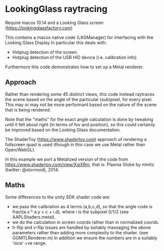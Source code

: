 # LookingGlass raytracing

Require macos 10.14 and a Looking Glass screen (https://lookingglassfactory.com)

This contains a macos native code (LKGManager) for interfacing with the Looking Glass Display 
In particular this deals with:
- Hotplug detection of the screen.
- Hotplug detection of the USB HID device (i.e. calibration info)

Furthermore this code demonstrates how to set up a Metal renderer.

## Approach

Rather than rendering some 45 distinct views, this code instead raytraces the scene based on the angle of the particular (sub)pixel, for every pixel.  This may or may not be more performant based on the nature of the scene that is being rendered.

Note that the "maths" for the exact angle calculation is done by tweaking until it felt about right (in terms of fov and position), so this could certainly be improved based on the Looking Glass documentation.

The ShaderToy (https://www.shadertoy.com) approach of rendering a fullscreen quad is used (though in this case we use Metal rather than Open/WebGL).

In this example we port a Metalized version of the code from https://www.shadertoy.com/view/XsjXRm, that is: Plasma Globe by nimitz (twitter: @stormoid), 2014.

## Maths

Some differences to the unity SDK shader code are:
- we pass the calibration as 4 terms (a,b,c,d), so that the angle code is fract(a.x * a.y + c + i.d), where i is the subpixel 0/1/2 (see AAPLShaders.metal).
- we do the calculation in screen coords rather than in normalized coords.
- h-flip and v-flip issues are handled by suitably massaging the above parameters rather than adding more complexity to the shader. (see GGMTLRenderer.m) In addition we ensure the numbers are in a suitably 'nice' +ve range.

